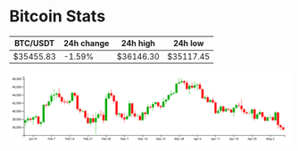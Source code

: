 # Bitcoin Stats

BTC/USDT|24h change|24h high|24h low|
|---|---|---|---|
|$35455.83|-1.59%|$36146.30|$35117.45|

<img src="./chart.svg">
